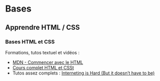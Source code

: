 # Bases

## Apprendre HTML / CSS

### Bases HTML et CSS

Formations, tutos textuel et vidéos :
* [MDN - Commencer avec le HTML](https://developer.mozilla.org/fr/Apprendre/HTML/Introduction_%C3%A0_HTML)
* [Cours complet HTML et CSSt](http://www.pierre-giraud.com/html-css/cours-complet/)
* Tutos assez complets : [Interneting is Hard (But it doesn’t have to be) ](https://internetingishard.com/)